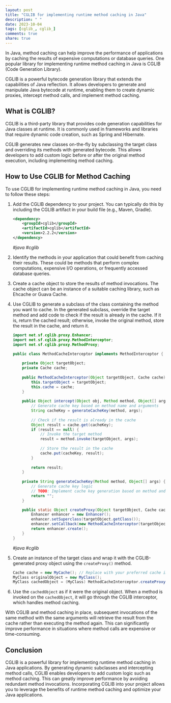 ```yaml
---
layout: post
title: "CGLIB for implementing runtime method caching in Java"
description: " "
date: 2023-10-04
tags: [cglib_, cglib_]
comments: true
share: true
---
```


In Java, method caching can help improve the performance of applications by caching the results of expensive computations or database queries. One popular library for implementing runtime method caching in Java is CGLIB (Code Generation Library).

CGLIB is a powerful bytecode generation library that extends the capabilities of Java reflection. It allows developers to generate and manipulate Java bytecode at runtime, enabling them to create dynamic proxies, intercept method calls, and implement method caching.

## What is CGLIB?

CGLIB is a third-party library that provides code generation capabilities for Java classes at runtime. It is commonly used in frameworks and libraries that require dynamic code creation, such as Spring and Hibernate.

CGLIB generates new classes on-the-fly by subclassing the target class and overriding its methods with generated bytecode. This allows developers to add custom logic before or after the original method execution, including implementing method caching.

## How to Use CGLIB for Method Caching

To use CGLIB for implementing runtime method caching in Java, you need to follow these steps:

1. Add the CGLIB dependency to your project. You can typically do this by including the CGLIB artifact in your build file (e.g., Maven, Gradle).
  
   ```xml
   <dependency>
       <groupId>cglib</groupId>
       <artifactId>cglib</artifactId>
       <version>2.2.2</version>
   </dependency>
   ```
   _#java #cglib_

2. Identify the methods in your application that could benefit from caching their results. These could be methods that perform complex computations, expensive I/O operations, or frequently accessed database queries.

3. Create a cache object to store the results of method invocations. The cache object can be an instance of a suitable caching library, such as Ehcache or Guava Cache.

4. Use CGLIB to generate a subclass of the class containing the method you want to cache. In the generated subclass, override the target method and add code to check if the result is already in the cache. If it is, return the cached result; otherwise, invoke the original method, store the result in the cache, and return it.

   ```java
   import net.sf.cglib.proxy.Enhancer;
   import net.sf.cglib.proxy.MethodInterceptor;
   import net.sf.cglib.proxy.MethodProxy;
   
   public class MethodCacheInterceptor implements MethodInterceptor {
       
       private Object targetObject;
       private Cache cache;
       
       public MethodCacheInterceptor(Object targetObject, Cache cache) {
           this.targetObject = targetObject;
           this.cache = cache;
       }
       
       public Object intercept(Object obj, Method method, Object[] args, MethodProxy proxy) throws Throwable {
           // Generate cache key based on method name and arguments
           String cacheKey = generateCacheKey(method, args);
           
           // Check if the result is already in the cache
           Object result = cache.get(cacheKey);
           if (result == null) {
               // Invoke the target method
               result = method.invoke(targetObject, args);
               
               // Store the result in the cache
               cache.put(cacheKey, result);
           }
           
           return result;
       }
       
       private String generateCacheKey(Method method, Object[] args) {
           // Generate cache key logic
           // TODO: Implement cache key generation based on method and arguments
           return "";
       }
   
       public static Object createProxy(Object targetObject, Cache cache) {
           Enhancer enhancer = new Enhancer();
           enhancer.setSuperclass(targetObject.getClass());
           enhancer.setCallback(new MethodCacheInterceptor(targetObject, cache));
           return enhancer.create();
       }
   }
   ```
   _#java #cglib_

5. Create an instance of the target class and wrap it with the CGLIB-generated proxy object using the `createProxy()` method.

   ```java
   Cache cache = new MyCache(); // Replace with your preferred cache implementation
   MyClass originalObject = new MyClass();
   MyClass cachedObject = (MyClass) MethodCacheInterceptor.createProxy(originalObject, cache);
   ```

6. Use the `cachedObject` as if it were the original object. When a method is invoked on the `cachedObject`, it will go through the CGLIB interceptor, which handles method caching.

With CGLIB and method caching in place, subsequent invocations of the same method with the same arguments will retrieve the result from the cache rather than executing the method again. This can significantly improve performance in situations where method calls are expensive or time-consuming.

## Conclusion

CGLIB is a powerful library for implementing runtime method caching in Java applications. By generating dynamic subclasses and intercepting method calls, CGLIB enables developers to add custom logic such as method caching. This can greatly improve performance by avoiding redundant method invocations. Incorporating CGLIB into your project allows you to leverage the benefits of runtime method caching and optimize your Java applications.
